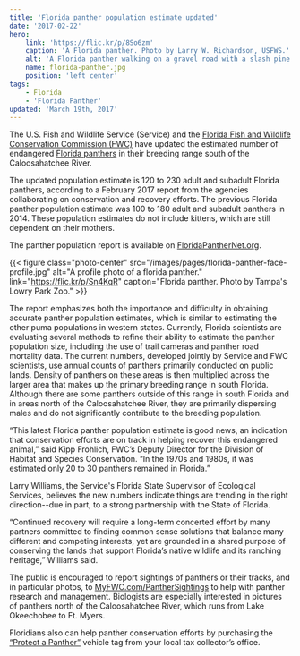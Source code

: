 ```yaml
---
title: 'Florida panther population estimate updated'
date: '2017-02-22'
hero:
    link: 'https://flic.kr/p/8So6zm'
    caption: 'A Florida panther. Photo by Larry W. Richardson, USFWS.'
    alt: 'A Florida panther walking on a gravel road with a slash pine forest in the background'
    name: florida-panther.jpg
    position: 'left center'
tags:
    - Florida
    - 'Florida Panther'
updated: 'March 19th, 2017'
---
```


The U.S. Fish and Wildlife Service (Service) and the [Florida Fish and Wildlife Conservation Commission (FWC)](http://myfwc.com/) have updated the estimated number of endangered [Florida panthers](/wildlife/mammal/florida-panther/) in their breeding range south of the Caloosahatchee River.

The updated population estimate is 120 to 230 adult and subadult Florida panthers, according to a February 2017 report from the agencies collaborating on conservation and recovery efforts. The previous Florida panther population estimate was 100 to 180 adult and subadult panthers in 2014. These population estimates do not include kittens, which are still dependent on their mothers.

The panther population report is available on [FloridaPantherNet.org](http://www.floridapanthernet.org/).

{{< figure class="photo-center" src="/images/pages/florida-panther-face-profile.jpg" alt="A profile photo of a florida panther." link="https://flic.kr/p/Sn4KqR" caption="Florida panther. Photo by Tampa's Lowry Park Zoo." >}}

The report emphasizes both the importance and difficulty in obtaining accurate panther population estimates, which is similar to estimating the other puma populations in western states. Currently, Florida scientists are evaluating several methods to refine their ability to estimate the panther population size, including the use of trail cameras and panther road mortality data. The current numbers, developed jointly by Service and FWC scientists, use annual counts of panthers primarily conducted on public lands. Density of panthers on these areas is then multiplied across the larger area that makes up the primary breeding range in south Florida. Although there are some panthers outside of this range in south Florida and in areas north of the Caloosahatchee River, they are primarily dispersing males and do not significantly contribute to the breeding population.

“This latest Florida panther population estimate is good news, an indication that conservation efforts are on track in helping recover this endangered animal,” said Kipp Frohlich, FWC’s Deputy Director for the Division of Habitat and Species Conservation. “In the 1970s and 1980s, it was estimated only 20 to 30 panthers remained in Florida.”

Larry Williams, the Service's Florida State Supervisor of Ecological Services, believes the new numbers indicate things are trending in the right direction--due in part, to a strong partnership with the State of Florida.

“Continued recovery will require a long-term concerted effort by many partners committed to finding common sense solutions that balance many different and competing interests, yet are grounded in a shared purpose of conserving the lands that support Florida’s native wildlife and its ranching heritage,” Williams said.

The public is encouraged to report sightings of panthers or their tracks, and in particular photos, to [MyFWC.com/PantherSightings](https://publictemp.myfwc.com/HSC/PantherSightings/Default.aspx) to help with panther research and management. Biologists are especially interested in pictures of panthers north of the Caloosahatchee River, which runs from Lake Okeechobee to Ft. Myers.

Floridians also can help panther conservation efforts by purchasing the [“Protect a Panther”](http://www.buyaplate.com/Protect%20The%20Panther) vehicle tag from your local tax collector’s office.
